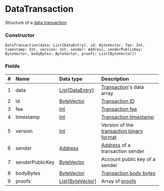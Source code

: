 # DataTransaction

Structure of a [data transaction](/blockchain/transaction-type/data-transaction.md).

### Constructor

``` ride
DataTransaction(data: List[DataEntry], id: ByteVector, fee: Int, timestamp: Int, version: Int, sender: Address, senderPublicKey: ByteVector, bodyBytes: ByteVector, proofs: List[ByteVector])
```

### Fields

| # | Name | Data type | Description |
| :--- | :--- | :--- | :--- |
| 1 | data | [List](/ride/data-types/list.md)[[DataEntry](/ride/structures/common-structures/data-entry.md)] | [Transaction](/blockchain/transaction.md)'s data array |
| 2 | id | [ByteVector](/ride/data-types/byte-vector.md) | [Transaction ID](/blockchain/transaction/transaction-id.md) |
| 3 | fee | [Int](/ride/data-types/int.md) | [Transaction fee](/blockchain/transaction-fee.md) |
| 4 | timestamp | [Int](/ride/data-types/int.md) | [Transaction timestamp](/blockchain/transaction/transaction-timestamp.md) |
| 5 | version | [Int](/ride/data-types/int.md) | Version of the [transaction binary format](/blockchain/binary-format/transaction-binary-format.md) |
| 6 | sender | [Address](/ride/structures/common-structures/address.md) | [Address](/blockchain/address.md) of a transaction sender |
| 7 | senderPublicKey | [ByteVector](/ride/data-types/byte-vector.md) | Account public key of a sender |
| 8 | bodyBytes | [ByteVector](/ride/data-types/byte-vector.md) | [Transaction body bytes](/blockchain/transaction/transaction-body-bytes.md) |
| 9 | proofs | [List](/ride/data-types/list.md)[[ByteVector](/ride/data-types/byte-vector.md)] | Array of [proofs](/blockchain/transaction-proof.md) |

